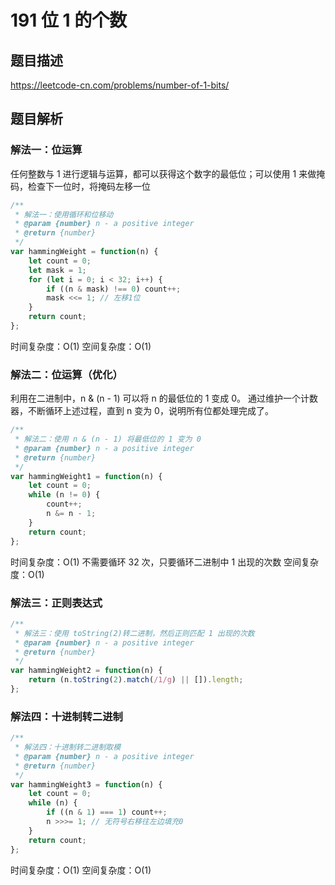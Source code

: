 # 191 位 1 的个数

## 题目描述

<https://leetcode-cn.com/problems/number-of-1-bits/>

## 题目解析

### 解法一：位运算

任何整数与 1 进行逻辑与运算，都可以获得这个数字的最低位；可以使用 1 来做掩码，检查下一位时，将掩码左移一位

```js
/**
 * 解法一：使用循环和位移动
 * @param {number} n - a positive integer
 * @return {number}
 */
var hammingWeight = function(n) {
    let count = 0;
    let mask = 1;
    for (let i = 0; i < 32; i++) {
        if ((n & mask) !== 0) count++;
        mask <<= 1; // 左移1位
    }
    return count;
};
```

时间复杂度：O(1)
空间复杂度：O(1)

### 解法二：位运算（优化）

利用在二进制中，n & (n - 1) 可以将 n 的最低位的 1 变成 0。
通过维护一个计数器，不断循环上述过程，直到 n 变为 0，说明所有位都处理完成了。

```js
/**
 * 解法二：使用 n & (n - 1) 将最低位的 1 变为 0
 * @param {number} n - a positive integer
 * @return {number}
 */
var hammingWeight1 = function(n) {
    let count = 0;
    while (n != 0) {
        count++;
        n &= n - 1;
    }
    return count;
};
```

时间复杂度：O(1) 不需要循环 32 次，只要循环二进制中 1 出现的次数
空间复杂度：O(1)

### 解法三：正则表达式

```js
/**
 * 解法三：使用 toString(2)转二进制，然后正则匹配 1 出现的次数
 * @param {number} n - a positive integer
 * @return {number}
 */
var hammingWeight2 = function(n) {
    return (n.toString(2).match(/1/g) || []).length;
};
```

### 解法四：十进制转二进制

```js
/**
 * 解法四：十进制转二进制取模
 * @param {number} n - a positive integer
 * @return {number}
 */
var hammingWeight3 = function(n) {
    let count = 0;
    while (n) {
        if ((n & 1) === 1) count++;
        n >>>= 1; // 无符号右移往左边填充0
    }
    return count;
};
```

时间复杂度：O(1)
空间复杂度：O(1)
